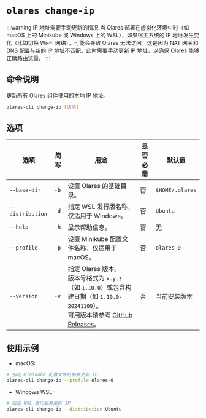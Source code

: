 # `olares change-ip`
:::warning IP 地址需要手动更新的情况
当 Olares 部署在虚拟化环境中时（如 macOS 上的 Minikube 或 Windows 上的 WSL），如果宿主系统的 IP 地址发生变化（比如切换 Wi-Fi 网络），可能会导致 Olares 无法访问。这是因为 NAT 网关和 DNS 配置与新的 IP 地址不匹配。此时需要手动更新 IP 地址，以确保 Olares 能够正确路由流量。
:::

## 命令说明
更新所有 Olares 组件使用的本地 IP 地址。

```bash
olares-cli change-ip [选项]
```

## 选项

| 选项             | 简写   | 用途                                                                                                                                                 | 是否必需 | 默认值         |
|------------------|------|------------------------------------------------------------------------------------------------------------------------------------------------------|----------|----------------|
| `--base-dir`     | `-b` | 设置 Olares 的基础目录。                                                                                                                               | 否       | `$HOME/.olares`  |
| `--distribution` | `-d` | 指定 WSL 发行版名称，仅适用于 Windows。                                                                                                                    | 否       | `Ubuntu`       |
| `--help`         | `-h` | 显示帮助信息。                                                                                                                                         | 否       | 无             |
| `--profile`      | `-p` | 设置 Minikube 配置文件名称，仅适用于 macOS。                                                                                                               | 否       | `olares-0`     |
| `--version`      | `-v` | 指定 Olares 版本。<br>版本号格式为 `x.y.z`（如 `1.10.0`）或包含构建日期（如 `1.10.0-20241109`）。<br> 可用版本请参考 [GitHub Releases](https://github.com/beclab/Olares/releases)。 | 否       | 当前安装版本 |

## 使用示例
- macOS:
```bash
# 指定 Minikube 配置文件名称并更新 IP
olares-cli change-ip --profile olares-0
```
- Windows WSL:
```bash
# 指定 WSL 发行版并更新 IP
olares-cli change-ip --distribution Ubuntu
```
